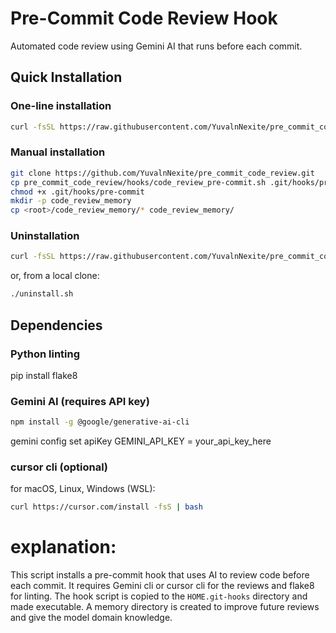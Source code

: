 # Pre-Commit Code Review Hook

Automated code review using Gemini AI that runs before each commit.

## Quick Installation

### One-line installation
```bash
curl -fsSL https://raw.githubusercontent.com/YuvalnNexite/pre_commit_code_review/main/install.sh | bash
```

### Manual installation
```bash
git clone https://github.com/YuvalnNexite/pre_commit_code_review.git
cp pre_commit_code_review/hooks/code_review_pre-commit.sh .git/hooks/pre-commit
chmod +x .git/hooks/pre-commit
mkdir -p code_review_memory
cp <root>/code_review_memory/* code_review_memory/
```

### Uninstallation
```bash
curl -fsSL https://raw.githubusercontent.com/YuvalnNexite/pre_commit_code_review/main/uninstall.sh | bash
```
or, from a local clone:
```bash
./uninstall.sh
```
## Dependencies
### Python linting
pip install flake8

### Gemini AI (requires API key)
```bash
npm install -g @google/generative-ai-cli
```
gemini config set apiKey GEMINI_API_KEY = your_api_key_here

### cursor cli (optional)
for macOS, Linux, Windows (WSL):
```bash
curl https://cursor.com/install -fsS | bash
```

# explanation:
This script installs a pre-commit hook that uses AI to review code before each commit. It requires Gemini cli or cursor cli for the reviews and flake8 for linting.
The hook script is copied to the `HOME.git-hooks` directory and made executable.
A memory directory is created to improve future reviews and give the model domain knowledge.